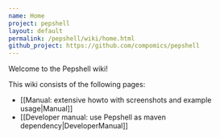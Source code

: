 ```yaml
---
name: Home
project: pepshell
layout: default
permalink: /pepshell/wiki/home.html
github_project: https://github.com/compomics/pepshell
---
```


Welcome to the Pepshell wiki!

This wiki consists of the following pages:
  * [[Manual: extensive howto with screenshots and example usage|Manual]]
  * [[Developer manual: use Pepshell as maven dependency|DeveloperManual]]
